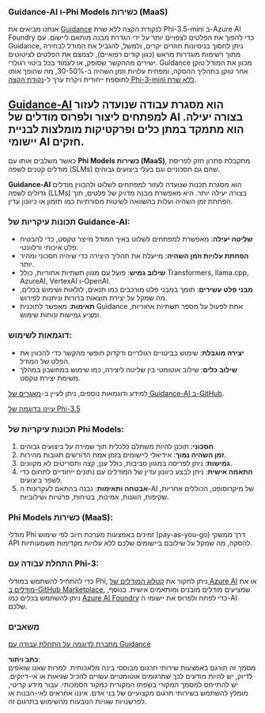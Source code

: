 ### Guidance-AI ו-Phi Models כשירות (MaaS)
אנחנו מביאים את [Guidance](https://github.com/guidance-ai/guidance) לנקודת הקצה ללא שרת Phi-3.5-mini ב-Azure AI Foundry כדי להפוך את הפלטים לצפויים יותר על ידי הגדרת מבנה מותאם ליישום. עם Guidance, ניתן לחסוך בניסיונות חוזרים יקרים, ולמשל, להגביל את המודל לבחירה מתוך רשימות מוגדרות מראש (כגון קודים רפואיים), לצמצם את הפלטים לציטוטים ישירים מההקשר שסופק, או לעמוד בכל ביטוי רגולרי. Guidance מכוון את המודל טוקן אחר טוקן בתהליך ההסקה, ומפחית עלויות וזמן השהיה ב-30-50%, מה שהופך אותו לתוספת ייחודית ויקרת ערך ל-[נקודת הקצה Phi-3-mini ללא שרת](https://aka.ms/try-phi3.5mini).

## [**Guidance-AI**](https://github.com/guidance-ai/guidance) הוא מסגרת עבודה שנועדה לעזור למפתחים ליצור ולפרוס מודלים של AI בצורה יעילה. הוא מתמקד במתן כלים ופרקטיקות מומלצות לבניית יישומי AI חזקים.

כאשר משלבים אותו עם **Phi Models כשירות (MaaS)**, מתקבלת פתרון חזק לפריסת מודלים קטנים לשפה (SLMs) שהם גם חסכוניים וגם בעלי ביצועים גבוהים.

**Guidance-AI** הוא מסגרת תכנות שנועדה לעזור למפתחים לשלוט ולהכווין מודלים גדולים לשפה (LLMs) בצורה יעילה יותר. היא מאפשרת מבנה מדויק של פלטים, תוך הפחתת זמן השהיה ועלות בהשוואה לשיטות מסורתיות כמו תזמון או כיוונון עדין.

### תכונות עיקריות של Guidance-AI:
- **שליטה יעילה**: מאפשרת למפתחים לשלוט באיך המודל מייצר טקסט, כדי להבטיח פלט איכותי ורלוונטי.
- **הפחתת עלויות וזמן השהיה**: מייעלת את תהליך היצירה כדי שיהיה חסכוני ומהיר יותר.
- **שילוב גמיש**: פועל עם מגוון תשתיות אחוריות, כולל Transformers, llama.cpp, AzureAI, VertexAI ו-OpenAI.
- **מבני פלט עשירים**: תומך במבני פלט מורכבים כמו תנאים, לולאות ושימוש בכלים, מה שמקל על יצירת תוצאות ברורות וניתנות לפירוש.
- **תאימות**: מאפשר לתוכנית Guidance אחת לפעול על מספר תשתיות אחוריות, ומציע גמישות ונוחות שימוש.

### דוגמאות לשימוש:
- **יצירה מוגבלת**: שימוש בביטויים רגולריים ודקדוק חופשי מהקשר כדי להכווין את הפלט של המודל.
- **שילוב כלים**: שילוב אוטומטי בין שליטה ליצירה, כמו שימוש במחשבון במהלך משימת יצירת טקסט.

למידע ודוגמאות נוספים, ניתן לעיין ב-[מאגרים של Guidance-AI ב-GitHub](https://github.com/guidance-ai/guidance).

[עיינו בדוגמה של Phi-3.5](../../../../../code/01.Introduce/guidance.ipynb)

### תכונות עיקריות של Phi Models:
1. **חסכוני**: תוכנן להיות משתלם כלכלית תוך שמירה על ביצועים גבוהים.
2. **זמן השהיה נמוך**: אידיאלי ליישומים בזמן אמת הדורשים תגובות מהירות.
3. **גמישות**: ניתן לפריסה במגוון סביבות, כולל ענן, קצה ותסריטים לא מקוונים.
4. **התאמה אישית**: ניתן לבצע כיוונון עדין של המודלים עם נתונים ייחודיים לתחום כדי לשפר ביצועים.
5. **אבטחה ותאימות**: נבנה בהתאם לעקרונות ה-AI של מיקרוסופט, הכוללים אחריות, שקיפות, הוגנות, אמינות, בטיחות, פרטיות ושילוביות.

### Phi Models כשירות (MaaS):
מודלי Phi זמינים באמצעות מערכת חיוב לפי שימוש (pay-as-you-go) דרך ממשקי API להסקה, מה שמקל על שילובם ביישומים שלכם ללא עלויות מקדימות משמעותיות.

### התחלת עבודה עם Phi-3:
כדי להתחיל להשתמש במודלי Phi, ניתן לחקור את [קטלוג המודלים של Azure AI](https://ai.azure.com/explore/models) או את [מודלים ב-GitHub Marketplace](https://github.com/marketplace/models), שמציעים מודלים מובנים ומותאמים אישית. בנוסף, ניתן להשתמש בכלים כמו [Azure AI Foundry](https://ai.azure.com) כדי לפתח ולפרוס את יישומי ה-AI שלכם.

### משאבים
[מחברת לדוגמה על התחלת עבודה עם Guidance](../../../../../code/01.Introduce/guidance.ipynb)

**כתב ויתור**:  
מסמך זה תורגם באמצעות שירותי תרגום מבוססי בינה מלאכותית. למרות שאנו שואפים לדיוק, יש להיות מודעים לכך שתרגומים אוטומטיים עשויים להכיל שגיאות או אי-דיוקים. יש להתייחס למסמך המקורי בשפתו המקורית כמקור הסמכותי. עבור מידע קריטי, מומלץ להשתמש בשירותי תרגום מקצועיים של בני אדם. איננו אחראים לאי-הבנות או לפרשנויות שגויות הנובעות מהשימוש בתרגום זה.